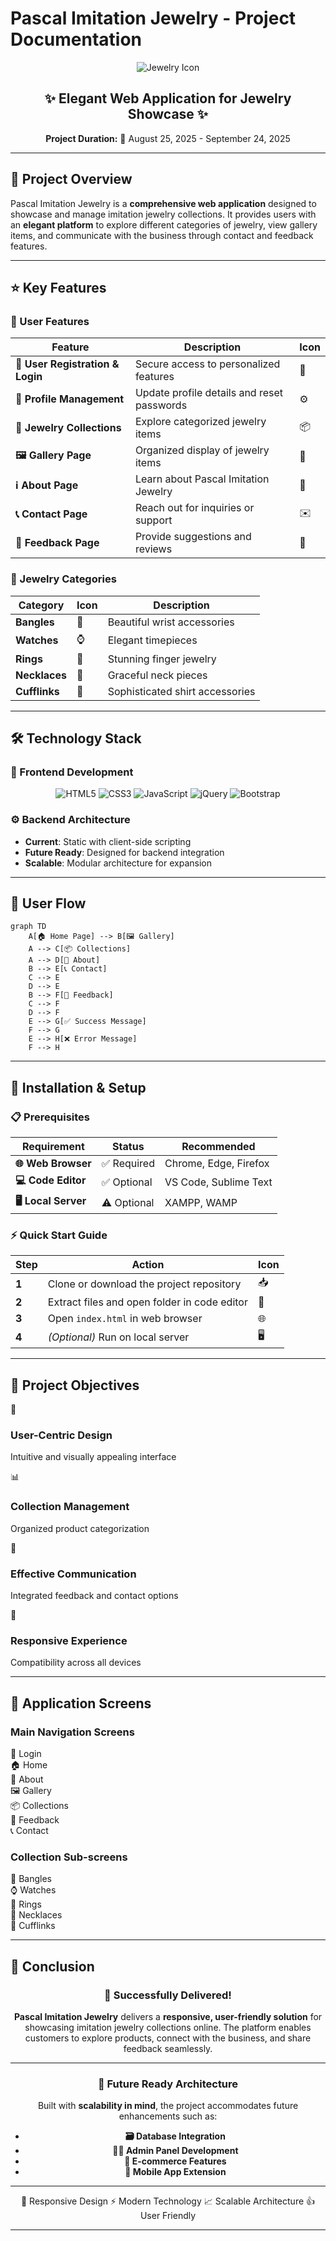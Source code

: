 # Pascal Imitation Jewelry - Project Documentation

<div align="center">

![Jewelry Icon](https://img.icons8.com/color/96/000000/diamond.png)

## ✨ Elegant Web Application for Jewelry Showcase ✨

**Project Duration:** 📅 August 25, 2025 - September 24, 2025

</div>

---

## 🎯 Project Overview

Pascal Imitation Jewelry is a **comprehensive web application** designed to showcase and manage imitation jewelry collections. It provides users with an **elegant platform** to explore different categories of jewelry, view gallery items, and communicate with the business through contact and feedback features.

---

## ⭐ Key Features

### 👥 User Features

| Feature | Description | Icon |
|---------|-------------|------|
| **🔐 User Registration & Login** | Secure access to personalized features | 📱 |
| **👤 Profile Management** | Update profile details and reset passwords | ⚙️ |
| **💎 Jewelry Collections** | Explore categorized jewelry items | 📦 |
| **🖼️ Gallery Page** | Organized display of jewelry items | 🎨 |
| **ℹ️ About Page** | Learn about Pascal Imitation Jewelry | 📖 |
| **📞 Contact Page** | Reach out for inquiries or support | ✉️ |
| **💬 Feedback Page** | Provide suggestions and reviews | 📝 |

### 💎 Jewelry Categories

<div align="center">

| Category | Icon | Description |
|----------|------|-------------|
| **Bangles** | 💍 | Beautiful wrist accessories |
| **Watches** | ⌚ | Elegant timepieces |
| **Rings** | 💎 | Stunning finger jewelry |
| **Necklaces** | 📿 | Graceful neck pieces |
| **Cufflinks** | 👔 | Sophisticated shirt accessories |

</div>

---

## 🛠️ Technology Stack

### 🎨 Frontend Development

<div align="center">

![HTML5](https://img.shields.io/badge/HTML5-E34F26?style=for-the-badge&logo=html5&logoColor=white)
![CSS3](https://img.shields.io/badge/CSS3-1572B6?style=for-the-badge&logo=css3&logoColor=white)
![JavaScript](https://img.shields.io/badge/JavaScript-F7DF1E?style=for-the-badge&logo=javascript&logoColor=black)
![jQuery](https://img.shields.io/badge/jQuery-0769AD?style=for-the-badge&logo=jquery&logoColor=white)
![Bootstrap](https://img.shields.io/badge/Bootstrap-563D7C?style=for-the-badge&logo=bootstrap&logoColor=white)

</div>

### ⚙️ Backend Architecture
- **Current**: Static with client-side scripting
- **Future Ready**: Designed for backend integration
- **Scalable**: Modular architecture for expansion

---

## 🔄 User Flow

```mermaid
graph TD
    A[🏠 Home Page] --> B[🖼️ Gallery]
    A --> C[📦 Collections]
    A --> D[📖 About]
    B --> E[📞 Contact]
    C --> E
    D --> E
    B --> F[💬 Feedback]
    C --> F
    D --> F
    E --> G[✅ Success Message]
    F --> G
    E --> H[❌ Error Message]
    F --> H
```

---

## 🚀 Installation & Setup

### 📋 Prerequisites

<div align="center">

| Requirement | Status | Recommended |
|-------------|---------|-------------|
| **🌐 Web Browser** | ✅ Required | Chrome, Edge, Firefox |
| **💻 Code Editor** | ✅ Optional | VS Code, Sublime Text |
| **🖥️ Local Server** | ⚠️ Optional | XAMPP, WAMP |

</div>

### ⚡ Quick Start Guide

<div align="center">

| Step | Action | Icon |
|------|--------|------|
| **1** | Clone or download the project repository | 📥 |
| **2** | Extract files and open folder in code editor | 📂 |
| **3** | Open `index.html` in web browser | 🌐 |
| **4** | *(Optional)* Run on local server | 🖥️ |

</div>

---

## 🎯 Project Objectives

<div class="objectives-grid">
  <div class="objective-card">
    <div class="icon">🎨</div>
    <h3>User-Centric Design</h3>
    <p>Intuitive and visually appealing interface</p>
  </div>
  
  <div class="objective-card">
    <div class="icon">📊</div>
    <h3>Collection Management</h3>
    <p>Organized product categorization</p>
  </div>
  
  <div class="objective-card">
    <div class="icon">💬</div>
    <h3>Effective Communication</h3>
    <p>Integrated feedback and contact options</p>
  </div>
  
  <div class="objective-card">
    <div class="icon">📱</div>
    <h3>Responsive Experience</h3>
    <p>Compatibility across all devices</p>
  </div>
</div>

---

## 📱 Application Screens

### Main Navigation Screens

<div class="screens-grid">
  <div class="screen-item">🔐 Login</div>
  <div class="screen-item">🏠 Home</div>
  <div class="screen-item">📖 About</div>
  <div class="screen-item">🖼️ Gallery</div>
  <div class="screen-item">📦 Collections</div>
  <div class="screen-item">💬 Feedback</div>
  <div class="screen-item">📞 Contact</div>
</div>

### Collection Sub-screens

<div class="collections-grid">
  <div class="collection-item">💍 Bangles</div>
  <div class="collection-item">⌚ Watches</div>
  <div class="collection-item">💎 Rings</div>
  <div class="collection-item">📿 Necklaces</div>
  <div class="collection-item">👔 Cufflinks</div>
</div>

---

## 🏁 Conclusion

<div align="center">

### 🎉 Successfully Delivered!

**Pascal Imitation Jewelry** delivers a **responsive, user-friendly solution** for showcasing imitation jewelry collections online. The platform enables customers to explore products, connect with the business, and share feedback seamlessly.

---

### 🚀 Future Ready Architecture

Built with **scalability in mind**, the project accommodates future enhancements such as:

- **🗃️ Database Integration**
- **👨‍💼 Admin Panel Development**
- **🛒 E-commerce Features**
- **📱 Mobile App Extension**

---

<div class="badges">
  <span class="badge responsive">📱 Responsive Design</span>
  <span class="badge modern">⚡ Modern Technology</span>
  <span class="badge scalable">📈 Scalable Architecture</span>
  <span class="badge user-friendly">👍 User Friendly</span>
</div>

</div>

---


